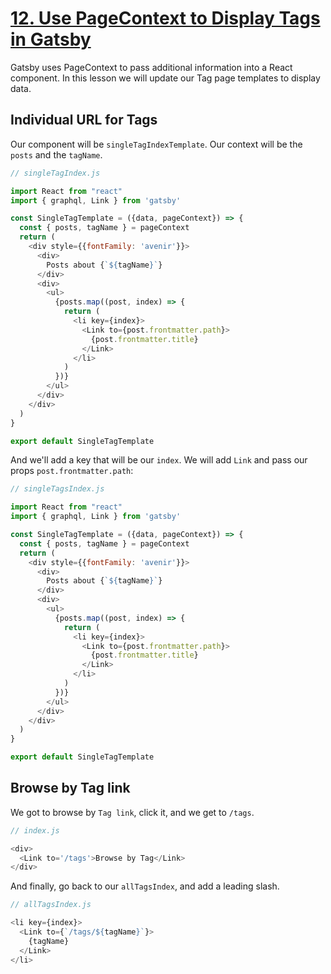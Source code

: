 # [12. Use PageContext to Display Tags in Gatsby](https://egghead.io/lessons/gatsby-use-pagecontext-to-display-tags-in-gatsby)

Gatsby uses PageContext to pass additional information into a React component. In this lesson we will update our Tag page templates to display data.

## Individual URL for Tags

Our component will be `singleTagIndexTemplate`. Our context will be the `posts` and the `tagName`.

```js
// singleTagIndex.js

import React from "react"
import { graphql, Link } from 'gatsby'

const SingleTagTemplate = ({data, pageContext}) => {
  const { posts, tagName } = pageContext
  return (
    <div style={{fontFamily: 'avenir'}}>
      <div>
        Posts about {`${tagName}`}
      </div>
      <div>
        <ul>
          {posts.map((post, index) => {
            return (
              <li key={index}>
                <Link to={post.frontmatter.path}>
                  {post.frontmatter.title}
                </Link>
              </li>
            )
          })}
        </ul>
      </div>
    </div>
  )
}

export default SingleTagTemplate

```

And we'll add a key that will be our `index`. We will add `Link` and pass our props `post.frontmatter.path`:

```js
// singleTagsIndex.js

import React from "react"
import { graphql, Link } from 'gatsby'

const SingleTagTemplate = ({data, pageContext}) => {
  const { posts, tagName } = pageContext
  return (
    <div style={{fontFamily: 'avenir'}}>
      <div>
        Posts about {`${tagName}`}
      </div>
      <div>
        <ul>
          {posts.map((post, index) => {
            return (
              <li key={index}>
                <Link to={post.frontmatter.path}>
                  {post.frontmatter.title}
                </Link>
              </li>
            )
          })}
        </ul>
      </div>
    </div>
  )
}

export default SingleTagTemplate
```

## Browse by Tag link

We got to browse by `Tag link`, click it, and we get to `/tags`.

```js
// index.js

<div>
  <Link to='/tags'>Browse by Tag</Link>
</div>
```

And finally, go back to our `allTagsIndex`, and add a leading slash.

```js
// allTagsIndex.js

<li key={index}>
  <Link to={`/tags/${tagName}`}>
    {tagName}
  </Link>
</li>
```